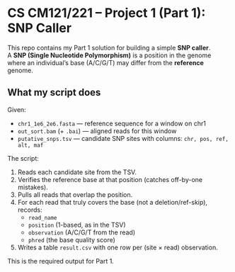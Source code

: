 # CS CM121/221 – Project 1 (Part 1): SNP Caller

This repo contains my Part 1 solution for building a simple **SNP caller**.  
A **SNP (Single Nucleotide Polymorphism)** is a position in the genome where an individual’s base
(A/C/G/T) may differ from the **reference** genome.

## What my script does

Given:

- `chr1_1e6_2e6.fasta` — reference sequence for a window on chr1
- `out_sort.bam` (+ `.bai`) — aligned reads for this window
- `putative_snps.tsv` — candidate SNP sites with columns: `chr, pos, ref, alt, maf`

The script:

1. Reads each candidate site from the TSV.
2. Verifies the reference base at that position (catches off-by-one mistakes).
3. Pulls all reads that overlap the position.
4. For each read that truly covers the base (not a deletion/ref-skip), records:
   - `read_name`
   - `position` (1-based, as in the TSV)
   - `observation` (A/C/G/T from the read)
   - `phred` (the base quality score)
5. Writes a table `result.csv` with one row per (site × read) observation.

This is the required output for Part 1.
